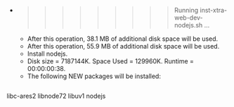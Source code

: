 * >>>>>>>>> Running inst-xtra-web-dev-nodejs.sh ...
  * After this operation, 38.1 MB of additional disk space will be used.
  * After this operation, 55.9 MB of additional disk space will be used.
  * Install nodejs.
  * Disk size = 7187144K. Space Used = 129960K. Runtime = 00:00:00:38.
  * The following NEW packages will be installed:
  ```bash
libc-ares2 libnode72 libuv1 nodejs
  ```
